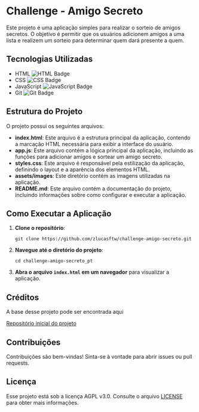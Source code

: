 # Challenge - Amigo Secreto

Este projeto é uma aplicação simples para realizar o sorteio de amigos secretos. O objetivo é permitir que os usuários adicionem amigos a uma lista e realizem um sorteio para determinar quem dará presente a quem.

## Tecnologias Utilizadas

- HTML ![HTML Badge](https://img.shields.io/badge/HTML5-E34F26?style=flat&logo=html5&logoColor=white)
- CSS ![CSS Badge](https://img.shields.io/badge/CSS3-1572B6?style=flat&logo=css3&logoColor=white)
- JavaScript ![JavaScript Badge](https://img.shields.io/badge/JavaScript-F7DF1E?style=flat&logo=javascript&logoColor=black)
- Git ![Git Badge](https://img.shields.io/badge/Git-F05032?style=flat&logo=git&logoColor=white)

## Estrutura do Projeto

O projeto possui os seguintes arquivos:

- **index.html**: Este arquivo é a estrutura principal da aplicação, contendo a marcação HTML necessária para exibir a interface do usuário.
- **app.js**: Este arquivo contém a lógica principal da aplicação, incluindo as funções para adicionar amigos e sortear um amigo secreto.
- **styles.css**: Este arquivo é responsável pela estilização da aplicação, definindo o layout e a aparência dos elementos HTML.
- **assets/images**: Este diretório contém as imagens utilizadas na aplicação.
- **README.md**: Este arquivo contém a documentação do projeto, incluindo informações sobre como configurar e executar a aplicação.

## Como Executar a Aplicação

1. **Clone o repositório**:
   ```
   git clone https://github.com/zlucasftw/challenge-amigo-secreto.git
   ```

2. **Navegue até o diretório do projeto**:
   ```
   cd challenge-amigo-secreto_pt
   ```

3. **Abra o arquivo `index.html` em um navegador** para visualizar a aplicação.

## Créditos

A base desse projeto pode ser encontrada aqui

[Repositório inicial do projeto](https://github.com/Oracle-Next-Education/challenge-amigo-secreto_pt)

## Contribuições

Contribuições são bem-vindas! Sinta-se à vontade para abrir issues ou pull requests.

## Licença

Esse projeto está sob a licença AGPL v3.0. Consulte o arquivo [LICENSE](LICENSE) para obter mais informações.
